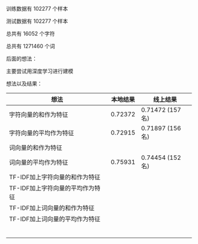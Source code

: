 训练数据有 102277 个样本

测试数据有 102277 个样本

总共有 16052 个字符

总共有 1271460 个词



后面的想法：

主要尝试用深度学习进行建模



想法以及结果：

| 想法                             | 本地结果 | 线上结果        |
| -------------------------------- | -------- | --------------- |
| 字符向量的和作为特征             | 0.72372  | 0.71472 (157名) |
| 字符向量的平均作为特征           | 0.72915  | 0.71897 (156名) |
| 词向量的和作为特征               |          |                 |
| 词向量的平均作为特征             | 0.75931  | 0.74454 (152名) |
| TF-IDF加上字符向量的和作为特征   |          |                 |
| TF-IDF加上字符向量的平均作为特征 |          |                 |
| TF-IDF加上词向量的和作为特征     |          |                 |
| TF-IDF加上词向量的平均作为特征   |          |                 |
|                                  |          |                 |
|                                  |          |                 |
|                                  |          |                 |
|                                  |          |                 |
|                                  |          |                 |
|                                  |          |                 |

